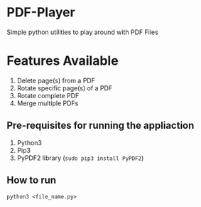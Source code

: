 # PDF-Player
Simple python utilities to play around with PDF Files

# Features Available
1. Delete page(s) from a PDF
2. Rotate specific page(s) of a PDF
3. Rotate complete PDF
4. Merge multiple PDFs

## Pre-requisites for running the appliaction
1. Python3
2. Pip3
3. PyPDF2 library (```sudo pip3 install PyPDF2```)

## How to run
```python3 <file_name.py>```
